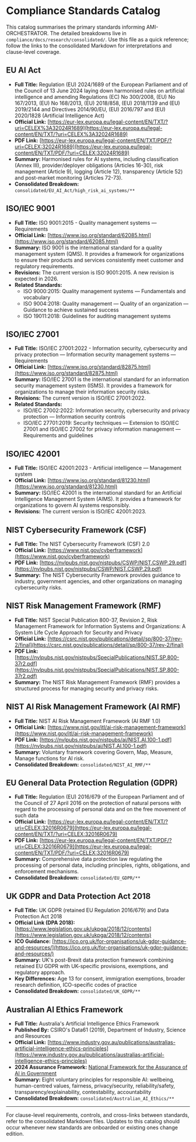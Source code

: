 # Compliance Standards Catalog

This catalog summarises the primary standards informing AMI-ORCHESTRATOR. The detailed breakdowns live in `compliance/docs/research/consolidated/`. Use this file as a quick reference; follow the links to the consolidated Markdown for interpretations and clause-level coverage.

## EU AI Act

*   **Full Title:** Regulation (EU) 2024/1689 of the European Parliament and of the Council of 13 June 2024 laying down harmonised rules on artificial intelligence and amending Regulations (EC) No 300/2008, (EU) No 167/2013, (EU) No 168/2013, (EU) 2018/858, (EU) 2018/1139 and (EU) 2019/2144 and Directives 2014/90/EU, (EU) 2016/797 and (EU) 2020/1828 (Artificial Intelligence Act)
*   **Official Link:** [https://eur-lex.europa.eu/legal-content/EN/TXT/?uri=CELEX%3A32024R1689](https://eur-lex.europa.eu/legal-content/EN/TXT/?uri=CELEX%3A32024R1689)
*   **PDF Link:** [https://eur-lex.europa.eu/legal-content/EN/TXT/PDF/?uri=CELEX:32024R1689](https://eur-lex.europa.eu/legal-content/EN/TXT/PDF/?uri=CELEX:32024R1689)
*   **Summary:** Harmonised rules for AI systems, including classification (Annex III), provider/deployer obligations (Articles 16-30), risk management (Article 9), logging (Article 12), transparency (Article 52) and post-market monitoring (Articles 72-73).
*   **Consolidated Breakdown:** `consolidated/EU_AI_Act/high_risk_ai_systems/**`

## ISO/IEC 9001

*   **Full Title:** ISO 9001:2015 - Quality management systems — Requirements
*   **Official Link:** [https://www.iso.org/standard/62085.html](https://www.iso.org/standard/62085.html)
*   **Summary:** ISO 9001 is the international standard for a quality management system (QMS). It provides a framework for organizations to ensure their products and services consistently meet customer and regulatory requirements.
*   **Revisions:** The current version is ISO 9001:2015. A new revision is expected in 2026.
*   **Related Standards:**
    *   ISO 9000:2015: Quality management systems — Fundamentals and vocabulary
    *   ISO 9004:2018: Quality management — Quality of an organization — Guidance to achieve sustained success
    *   ISO 19011:2018: Guidelines for auditing management systems

## ISO/IEC 27001

*   **Full Title:** ISO/IEC 27001:2022 - Information security, cybersecurity and privacy protection — Information security management systems — Requirements
*   **Official Link:** [https://www.iso.org/standard/82875.html](https://www.iso.org/standard/82875.html)
*   **Summary:** ISO/IEC 27001 is the international standard for an information security management system (ISMS). It provides a framework for organizations to manage their information security risks.
*   **Revisions:** The current version is ISO/IEC 27001:2022.
*   **Related Standards:**
    *   ISO/IEC 27002:2022: Information security, cybersecurity and privacy protection — Information security controls
    *   ISO/IEC 27701:2019: Security techniques — Extension to ISO/IEC 27001 and ISO/IEC 27002 for privacy information management — Requirements and guidelines

## ISO/IEC 42001

*   **Full Title:** ISO/IEC 42001:2023 - Artificial intelligence — Management system
*   **Official Link:** [https://www.iso.org/standard/81230.html](https://www.iso.org/standard/81230.html)
*   **Summary:** ISO/IEC 42001 is the international standard for an Artificial Intelligence Management System (AIMS). It provides a framework for organizations to govern AI systems responsibly.
*   **Revisions:** The current version is ISO/IEC 42001:2023.

## NIST Cybersecurity Framework (CSF)

*   **Full Title:** The NIST Cybersecurity Framework (CSF) 2.0
*   **Official Link:** [https://www.nist.gov/cyberframework](https://www.nist.gov/cyberframework)
*   **PDF Link:** [https://nvlpubs.nist.gov/nistpubs/CSWP/NIST.CSWP.29.pdf](https://nvlpubs.nist.gov/nistpubs/CSWP/NIST.CSWP.29.pdf)
*   **Summary:** The NIST Cybersecurity Framework provides guidance to industry, government agencies, and other organizations on managing cybersecurity risks.

## NIST Risk Management Framework (RMF)

*   **Full Title:** NIST Special Publication 800-37, Revision 2, Risk Management Framework for Information Systems and Organizations: A System Life Cycle Approach for Security and Privacy
*   **Official Link:** [https://csrc.nist.gov/publications/detail/sp/800-37/rev-2/final](https://csrc.nist.gov/publications/detail/sp/800-37/rev-2/final)
*   **PDF Link:** [https://nvlpubs.nist.gov/nistpubs/SpecialPublications/NIST.SP.800-37r2.pdf](https://nvlpubs.nist.gov/nistpubs/SpecialPublications/NIST.SP.800-37r2.pdf)
*   **Summary:** The NIST Risk Management Framework (RMF) provides a structured process for managing security and privacy risks.

## NIST AI Risk Management Framework (AI RMF)

*   **Full Title:** NIST AI Risk Management Framework (AI RMF 1.0)
*   **Official Link:** [https://www.nist.gov/itl/ai-risk-management-framework](https://www.nist.gov/itl/ai-risk-management-framework)
*   **PDF Link:** [https://nvlpubs.nist.gov/nistpubs/ai/NIST.AI.100-1.pdf](https://nvlpubs.nist.gov/nistpubs/ai/NIST.AI.100-1.pdf)
*   **Summary:** Voluntary framework covering Govern, Map, Measure, Manage functions for AI risk.
*   **Consolidated Breakdown:** `consolidated/NIST_AI_RMF/**`

## EU General Data Protection Regulation (GDPR)

*   **Full Title:** Regulation (EU) 2016/679 of the European Parliament and of the Council of 27 April 2016 on the protection of natural persons with regard to the processing of personal data and on the free movement of such data
*   **Official Link:** [https://eur-lex.europa.eu/legal-content/EN/TXT/?uri=CELEX:32016R0679](https://eur-lex.europa.eu/legal-content/EN/TXT/?uri=CELEX:32016R0679)
*   **PDF Link:** [https://eur-lex.europa.eu/legal-content/EN/TXT/PDF/?uri=CELEX:32016R0679](https://eur-lex.europa.eu/legal-content/EN/TXT/PDF/?uri=CELEX:32016R0679)
*   **Summary:** Comprehensive data protection law regulating the processing of personal data, including principles, rights, obligations, and enforcement mechanisms.
*   **Consolidated Breakdown:** `consolidated/EU_GDPR/**`

## UK GDPR and Data Protection Act 2018

*   **Full Title:** UK GDPR (retained EU Regulation 2016/679) and Data Protection Act 2018
*   **Official Link (DPA 2018):** [https://www.legislation.gov.uk/ukpga/2018/12/contents](https://www.legislation.gov.uk/ukpga/2018/12/contents)
*   **ICO Guidance:** [https://ico.org.uk/for-organisations/uk-gdpr-guidance-and-resources/](https://ico.org.uk/for-organisations/uk-gdpr-guidance-and-resources/)
*   **Summary:** UK's post-Brexit data protection framework combining retained EU GDPR with UK-specific provisions, exemptions, and regulatory approach.
*   **Key Differences:** Age 13 for consent, immigration exemptions, broader research definition, ICO-specific codes of practice
*   **Consolidated Breakdown:** `consolidated/UK_GDPR/**`

## Australian AI Ethics Framework

*   **Full Title:** Australia's Artificial Intelligence Ethics Framework
*   **Published By:** CSIRO's Data61 (2019), Department of Industry, Science and Resources
*   **Official Link:** [https://www.industry.gov.au/publications/australias-artificial-intelligence-ethics-principles](https://www.industry.gov.au/publications/australias-artificial-intelligence-ethics-principles)
*   **2024 Assurance Framework:** [National Framework for the Assurance of AI in Government](https://www.finance.gov.au/government/public-data/data-and-digital-ministers-meeting/national-framework-assurance-artificial-intelligence-government)
*   **Summary:** Eight voluntary principles for responsible AI: wellbeing, human-centred values, fairness, privacy/security, reliability/safety, transparency/explainability, contestability, accountability
*   **Consolidated Breakdown:** `consolidated/Australian_AI_Ethics/**`

---

For clause-level requirements, controls, and cross-links between standards, refer to the consolidated Markdown files. Updates to this catalog should occur whenever new standards are onboarded or existing ones change edition.
